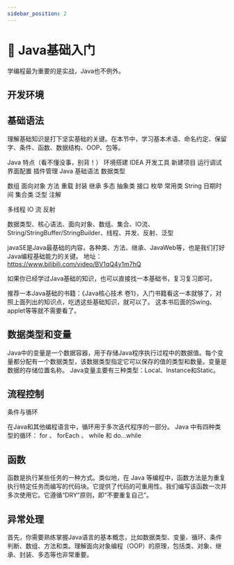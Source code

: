 ```yaml
---
sidebar_position: 2
---
```



# 🌴 Java基础入门
学编程最为重要的是实战，Java也不例外。


## 开发环境




## 基础语法
理解基础知识是打下坚实基础的关键。在本节中，学习基本术语、命名约定、保留字、条件、函数、数据结构、OOP、包等。


Java 特点（看不懂没事，别背！）
环境搭建
IDEA 开发工具
新建项目
运行调试
界面配置
插件管理
Java 基础语法
数据类型

数组
面向对象
方法
重载
封装
继承
多态
抽象类
接口
枚举
常用类
String
日期时间
集合类
泛型
注解

多线程
IO 流
反射

数据类型、核心语法、面向对象、数组、集合、IO流、String/StringBuffer/StringBuilder、线程、并发、反射、泛型

javaSE是Java最基础的内容，各种类、方法、继承、JavaWeb等，也是我们打好Java编程基础能力的关键。 地址：https://www.bilibili.com/video/BV1qQ4y1m7hQ

如果你已经学过Java基础的知识，也可以直接找一本基础书，复习复习即可。

推荐一本Java基础的书籍：《Java核心技术 卷1》，入门书籍看这一本就够了，对照上面列出的知识点，吃透这些基础知识，就可以了。 这本书后面的Swing、applet等等就不需要看了。


## 数据类型和变量
Java中的变量是一个数据容器，用于存储Java程序执行过程中的数据值。每个变量都分配有一个数据类型，该数据类型指定它可以保存的值的类型和数量。变量是数据的存储位置名称。 Java变量主要有三种类型：Local、Instance和Static。




## 流程控制
条件与循环

在Java和其他编程语言中，循环用于多次迭代程序的一部分。 Java 中有四种类型的循环： for 、 forEach 、 while 和 do...while 


## 函数

函数是执行某些任务的一种方式。类似地，在 Java 等编程中，函数方法是为重复执行特定任务而编写的代码块。它提供了代码的可重用性。我们编写该函数一次并多次使用它。它遵循“DRY”原则，即“不要重复自己”。




## 异常处理

首先，你需要熟练掌握Java语言的基本概念，比如数据类型、变量、循环、条件判断、数组、方法和类。理解面向对象编程（OOP）的原理，包括类、对象、继承、封装、多态等也非常重要。